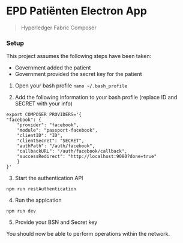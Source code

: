 # EPD Patiënten Electron App

> Hyperledger Fabric Composer

### Setup
This project assumes the following steps have been taken:

- Government added the patient
- Government provided the secret key for the patient

1. Open your bash profile
```nano ~/.bash_profile```

2. Add the following information to your bash profile (replace ID and SECRET with your info)

```
export COMPOSER_PROVIDERS='{
"facebook": {
    "provider": "facebook",
    "module": "passport-facebook",
    "clientID": "ID",
    "clientSecret": "SECRET",
    "authPath": "/auth/facebook",
    "callbackURL": "/auth/facebook/callback",
    "successRedirect": "http://localhost:9080?done=true"
    }
}'

```

3. Start the authentication API
```
npm run restAuthentication
```

4. Run the appication
```
npm run dev
```

5. Provide your BSN and Secret key

You should now be able to perform operations within the network.
